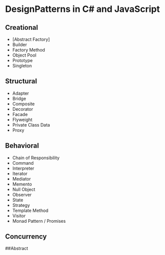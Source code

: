 # DesignPatterns in C# and JavaScript

## Creational

- [Abstract Factory]
- Builder
- Factory Method
- Object Pool
- Prototype
- Singleton

## Structural

- Adapter
- Bridge
- Composite
- Decorator
- Facade
- Flyweight
- Private Class Data
- Proxy

## Behavioral

- Chain of Responsibility
- Command
- Interpreter
- Iterator
- Mediator
- Memento
- Null Object
- Observer
- State
- Strategy
- Template Method
- Visitor
- Monad Pattern / Promises

## Concurrency

##Abstract

